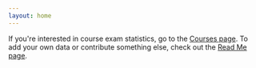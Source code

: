 ```yaml
---
layout: home
---
```


If you're interested in course exam statistics, go to the [Courses page](https://mcmikecreations.github.io/tum_info/courses/).
To add your own data or contribute something else, check out the [Read Me page](https://mcmikecreations.github.io/tum_info/readme/).
